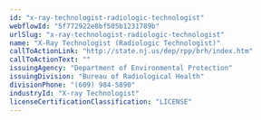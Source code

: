 ```yaml
---
id: "x-ray-technologist-radiologic-technologist"
webflowId: "5f772922e8bf505b1231789b"
urlSlug: "x-ray-technologist-radiologic-technologist"
name: "X-Ray Technologist (Radiologic Technologist)"
callToActionLink: "http://state.nj.us/dep/rpp/brh/index.htm"
callToActionText: ""
issuingAgency: "Department of Environmental Protection"
issuingDivision: "Bureau of Radiological Health"
divisionPhone: "(609) 984-5890"
industryId: "X-ray Technologist"
licenseCertificationClassification: "LICENSE"
---
```

